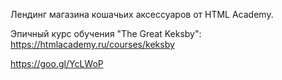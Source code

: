 Лендинг магазина кошачьих аксессуаров от HTML Academy.

Эпичный курс обучения "The Great Keksby": https://htmlacademy.ru/courses/keksby

https://goo.gl/YcLWoP